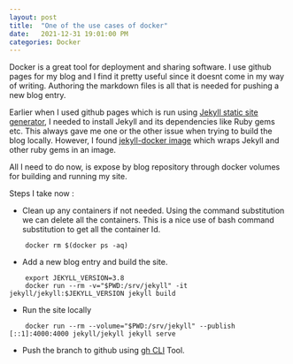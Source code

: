 ```yaml
---
layout: post
title:  "One of the use cases of docker"
date:   2021-12-31 19:01:00 PM
categories: Docker
---
```


Docker is a great tool for deployment and sharing software. I use github pages for my blog and I find it pretty useful since it doesnt come in my way of writing. Authoring the markdown files is all that is needed for pushing a new blog entry. 

Earlier when I used github pages which is run using [Jekyll static site generator](https://jekyllrb.com/), I needed to install  Jekyll and its dependencies like Ruby gems etc. This always gave me one or the other issue when trying to build the blog locally. However, I found [jekyll-docker image](https://github.com/envygeeks/jekyll-docker) which wraps Jekyll and other ruby gems in an image.

All I need to do now, is expose by blog repository through docker volumes for building and running my site.

Steps I take now :


* Clean up any containers if not needed. Using the command substitution we can delete all the containers. This is a nice use of bash command substitution to get all the container Id.

```
    docker rm $(docker ps -aq)
```

* Add a new blog entry and build the site.

```
    export JEKYLL_VERSION=3.8 
    docker run --rm -v="$PWD:/srv/jekyll" -it jekyll/jekyll:$JEKYLL_VERSION jekyll build
```


* Run the site locally

```
    docker run --rm --volume="$PWD:/srv/jekyll" --publish [::1]:4000:4000 jekyll/jekyll jekyll serve
```

* Push the branch to github using [gh CLI](https://cli.github.com/manual/) Tool.

```

```
